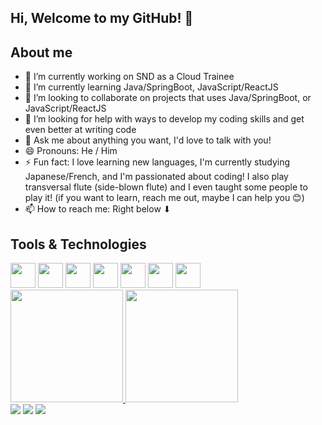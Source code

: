 ## Hi, Welcome to my GitHub! 👋

## About me

- 🔭 I’m currently working on SND as a Cloud Trainee
- 🌱 I’m currently learning Java/SpringBoot, JavaScript/ReactJS
- 👯 I’m looking to collaborate on projects that uses Java/SpringBoot, or JavaScript/ReactJS
- 🤔 I’m looking for help with ways to develop my coding skills and get even better at writing code
- 💬 Ask me about anything you want, I'd love to talk with you!
- 😄 Pronouns: He / Him
- ⚡ Fun fact: I love learning new languages, I'm currently studying Japanese/French, and I'm passionated about coding! I also play transversal flute (side-blown flute) and I even taught some people to play it! (if you want to learn, reach me out, maybe I can help you 😊)
- 📫 How to reach me: Right below ⬇

## Tools & Technologies

<img loading="lazy" src="https://cdn.jsdelivr.net/gh/devicons/devicon@latest/devicon.min.css" style="display: inline;" width="40" height="40"/>
<img loading="lazy" src="https://cdn.jsdelivr.net/gh/devicons/devicon@latest/devicon.min.css" style="display: inline;" width="40" height="40"/>
<img loading="lazy" src="https://cdn.jsdelivr.net/gh/devicons/devicon@latest/icons/css3/css3-original.svg" style="display: inline;" width="40" height="40"/>
<img loading="lazy" src="https://cdn.jsdelivr.net/gh/devicons/devicon@latest/devicon.min.css" style="display: inline;" width="40" height="40"/>
<img loading="lazy" src="https://cdn.jsdelivr.net/gh/devicons/devicon@latest/devicon.min.css" style="display: inline;" width="40" height="40"/>
<img loading="lazy" src="https://cdn.jsdelivr.net/gh/devicons/devicon@latest/icons/git/git-original.svg" style="display: inline;" width="40" height="40"/>
<img loading="lazy" src="https://cdn.jsdelivr.net/gh/devicons/devicon@latest/icons/github/github-original.svg" style="display: inline;" width="40" height="40"/>

<div>
<a href="https://github.com/seu-usuário-aqui">
<img loading="lazy" height="180em" src="https://github-readme-stats.vercel.app/api/top-langs/?username=nnitiV&layout=compact&langs_count=7&theme=dracula"/>
<img loading="lazy" height="180em" src="https://github-readme-stats.vercel.app/api?username=nnitiV&show_icons=true&theme=dracula&include_all_commits=true&count_private=true"/>
</div>

<div>
<a href="https://instagram.com/nnitivv" target="_blank"><img loading="lazy" src="https://img.shields.io/badge/-Instagram-%23E4405F?style=for-the-badge&logo=instagram&logoColor=white" target="_blank"></a>
<a href = "mailto:vihstudent@gmail.com"><img loading="lazy" src="https://img.shields.io/badge/Gmail-D14836?style=for-the-badge&logo=gmail&logoColor=white" target="_blank"></a>
<a href="https://www.linkedin.com/in/vitoraugustoeliascunha" target="_blank"><img loading="lazy" src="https://img.shields.io/badge/-LinkedIn-%230077B5?style=for-the-badge&logo=linkedin&logoColor=white" target="_blank"></a>   
</div>
